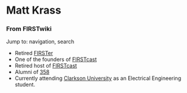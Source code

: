 # Matt Krass

### From FIRSTwiki

Jump to: navigation, search

  * Retired [FIRSTer](/index.php/FIRSTer "FIRSTer" )
  * One of the founders of [FIRSTcast](/index.php/FIRSTcast "FIRSTcast" )
  * Retired host of [FIRSTcast](/index.php/FIRSTcast "FIRSTcast" )
  * Alumni of [358](/index.php/358 "358" )
  * Currently attending [Clarkson University](/index.php?title=Clarkson_University&action=edit "Clarkson University" ) as an Electrical Engineering student. 

